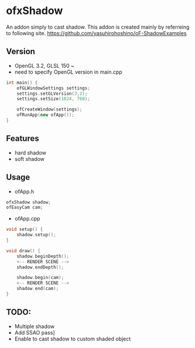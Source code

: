 # ofxShadow

An addon simply to cast shadow.
This addon is created mainly by referreing to following site.
https://github.com/yasuhirohoshino/oF-ShadowExamples

## Version
- OpenGL 3.2, GLSL 150 ~
- need to specify OpenGL version in main.cpp
```cpp
int main() {
    ofGLWindowSettings settings;
    settings.setGLVersion(3,2);
    settings.setSize(1024, 768);

    ofCreateWindow(settings);
    ofRunApp(new ofApp());
}
```

## Features
- hard shadow
- soft shadow

## Usage
- ofApp.h
```cpp
ofxShadow shadow;
ofEasyCam cam;
```

- ofApp.cpp
```cpp
void setup() {
    shadow.setup();
}

void draw() {
    shadow.beginDepth();
    <-- RENDER SCENE -->
    shadow.endDepth();

    shadow.begin(cam);
    <-- RENDER SCENE -->
    shadow.end(cam);
}
```

## TODO:
- Multiple shadow
- Add SSAO pass]
- Enable to cast shadow to custom shaded object
